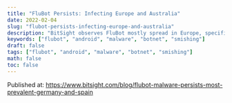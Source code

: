 ```yaml
---
title: "FluBot Persists: Infecting Europe and Australia"
date: 2022-02-04
slug: "flubot-persists-infecting-europe-and-australia"
description: "BitSight observes FluBot mostly spread in Europe, specifically in Germany, Spain and Italy, but also in Australia"
keywords: ["flubot", "android", "malware", "botnet", "smishing"]
draft: false
tags: ["flubot", "android", "malware", "botnet", "smishing"]
math: false
toc: false
---
```


Published at: https://www.bitsight.com/blog/flubot-malware-persists-most-prevalent-germany-and-spain

